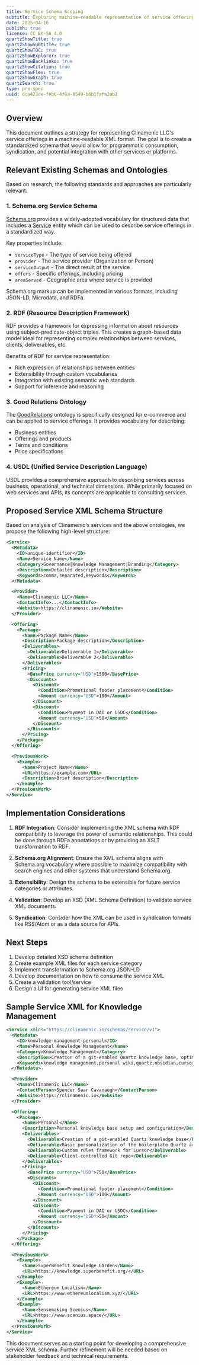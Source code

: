 ```yaml
---
title: Service Schema Scoping
subtitle: Exploring machine-readable representation of service offerings
date: 2025-04-16
publish: true
license: CC BY-SA 4.0
quartzShowTitle: true
quartzShowSubtitle: true
quartzShowTOC: true
quartzShowExplorer: true
quartzShowBacklinks: true
quartzShowCitation: true
quartzShowFlex: true
quartzShowGraph: true
quartzSearch: true
type: pre-spec
uuid: dca423de-feb6-4f6a-8549-b6b1fafa3ab2
---
```


## Overview

This document outlines a strategy for representing Clinamenic LLC's service offerings in a machine-readable XML format. The goal is to create a standardized schema that would allow for programmatic consumption, syndication, and potential integration with other services or platforms.

## Relevant Existing Schemas and Ontologies

Based on research, the following standards and approaches are particularly relevant:

### 1. Schema.org Service Schema

[Schema.org](https://schema.org) provides a widely-adopted vocabulary for structured data that includes a [Service](https://schema.org/Service) entity which can be used to describe service offerings in a standardized way.

Key properties include:

- `serviceType` - The type of service being offered
- `provider` - The service provider (Organization or Person)
- `serviceOutput` - The direct result of the service
- `offers` - Specific offerings, including pricing
- `areaServed` - Geographic area where service is provided

Schema.org markup can be implemented in various formats, including JSON-LD, Microdata, and RDFa.

### 2. RDF (Resource Description Framework)

RDF provides a framework for expressing information about resources using subject-predicate-object triples. This creates a graph-based data model ideal for representing complex relationships between services, clients, deliverables, etc.

Benefits of RDF for service representation:

- Rich expression of relationships between entities
- Extensibility through custom vocabularies
- Integration with existing semantic web standards
- Support for inference and reasoning

### 3. Good Relations Ontology

The [GoodRelations](http://www.heppnetz.de/projects/goodrelations/) ontology is specifically designed for e-commerce and can be applied to service offerings. It provides vocabulary for describing:

- Business entities
- Offerings and products
- Terms and conditions
- Price specifications

### 4. USDL (Unified Service Description Language)

USDL provides a comprehensive approach to describing services across business, operational, and technical dimensions. While primarily focused on web services and APIs, its concepts are applicable to consulting services.

## Proposed Service XML Schema Structure

Based on analysis of Clinamenic's services and the above ontologies, we propose the following high-level structure:

```xml
<Service>
  <Metadata>
    <ID>unique-identifier</ID>
    <Name>Service Name</Name>
    <Category>Governance|Knowledge Management|Branding</Category>
    <Description>Detailed description</Description>
    <Keywords>comma,separated,keywords</Keywords>
  </Metadata>

  <Provider>
    <Name>Clinamenic LLC</Name>
    <ContactInfo>...</ContactInfo>
    <Website>https://clinamenic.io</Website>
  </Provider>

  <Offering>
    <Package>
      <Name>Package Name</Name>
      <Description>Package description</Description>
      <Deliverables>
        <Deliverable>Deliverable 1</Deliverable>
        <Deliverable>Deliverable 2</Deliverable>
      </Deliverables>
      <Pricing>
        <BasePrice currency="USD">1500</BasePrice>
        <Discounts>
          <Discount>
            <Condition>Promotional footer placement</Condition>
            <Amount currency="USD">100</Amount>
          </Discount>
          <Discount>
            <Condition>Payment in DAI or USDC</Condition>
            <Amount currency="USD">50</Amount>
          </Discount>
        </Discounts>
      </Pricing>
    </Package>
  </Offering>

  <PreviousWork>
    <Example>
      <Name>Project Name</Name>
      <URL>https://example.com</URL>
      <Description>Brief description</Description>
    </Example>
  </PreviousWork>
</Service>
```

## Implementation Considerations

1. **RDF Integration**: Consider implementing the XML schema with RDF compatibility to leverage the power of semantic relationships. This could be done through RDFa annotations or by providing an XSLT transformation to RDF.

2. **Schema.org Alignment**: Ensure the XML schema aligns with Schema.org vocabulary where possible to maximize compatibility with search engines and other systems that understand Schema.org.

3. **Extensibility**: Design the schema to be extensible for future service categories or attributes.

4. **Validation**: Develop an XSD (XML Schema Definition) to validate service XML documents.

5. **Syndication**: Consider how the XML can be used in syndication formats like RSS/Atom or as a data source for APIs.

## Next Steps

1. Develop detailed XSD schema definition
2. Create example XML files for each service category
3. Implement transformation to Schema.org JSON-LD
4. Develop documentation on how to consume the service XML
5. Create a validation tool/service
6. Design a UI for generating service XML files

## Sample Service XML for Knowledge Management

```xml
<Service xmlns="https://clinamenic.io/schemas/service/v1">
  <Metadata>
    <ID>knowledge-management-personal</ID>
    <Name>Personal Knowledge Management</Name>
    <Category>Knowledge Management</Category>
    <Description>Creation of a git-enabled Quartz knowledge base, optimized dually for Obsidian and Cursor.</Description>
    <Keywords>knowledge management,personal wiki,quartz,obsidian,cursor</Keywords>
  </Metadata>

  <Provider>
    <Name>Clinamenic LLC</Name>
    <ContactPerson>Spencer Saar Cavanaugh</ContactPerson>
    <Website>https://clinamenic.io</Website>
  </Provider>

  <Offering>
    <Package>
      <Name>Personal</Name>
      <Description>Personal knowledge base setup and configuration</Description>
      <Deliverables>
        <Deliverable>Creation of a git-enabled Quartz knowledge base</Deliverable>
        <Deliverable>Basic personalization of the boilerplate Quartz architecture</Deliverable>
        <Deliverable>Custom rules framework for Cursor</Deliverable>
        <Deliverable>Client-controlled Git repo</Deliverable>
      </Deliverables>
      <Pricing>
        <BasePrice currency="USD">750</BasePrice>
        <Discounts>
          <Discount>
            <Condition>Promotional footer placement</Condition>
            <Amount currency="USD">100</Amount>
          </Discount>
          <Discount>
            <Condition>Payment in DAI or USDC</Condition>
            <Amount currency="USD">50</Amount>
          </Discount>
        </Discounts>
      </Pricing>
    </Package>
  </Offering>

  <PreviousWork>
    <Example>
      <Name>SuperBenefit Knowledge Garden</Name>
      <URL>https://knowledge.superbenefit.org/</URL>
    </Example>
    <Example>
      <Name>Ethereum Localism</Name>
      <URL>https://www.ethereumlocalism.xyz/</URL>
    </Example>
    <Example>
      <Name>Sensemaking Scenius</Name>
      <URL>https://www.scenius.space/</URL>
    </Example>
  </PreviousWork>
</Service>
```

This document serves as a starting point for developing a comprehensive service XML schema. Further refinement will be needed based on stakeholder feedback and technical requirements.
